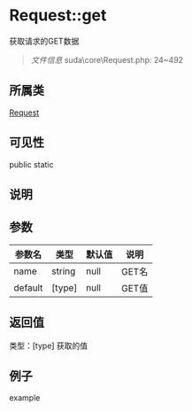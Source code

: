# Request::get
获取请求的GET数据
> *文件信息* suda\core\Request.php: 24~492
## 所属类 

[Request](../Request.md)

## 可见性

  public  static
## 说明



## 参数

| 参数名 | 类型 | 默认值 | 说明 |
|--------|-----|-------|-------|
| name |  string | null |  GET名 |
| default |  [type] | null |  GET值 |

## 返回值
类型：[type]
 获取的值

## 例子

example